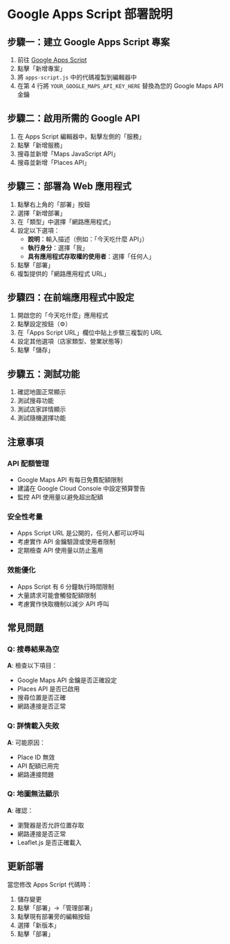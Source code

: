 # Google Apps Script 部署說明

## 步驟一：建立 Google Apps Script 專案

1. 前往 [Google Apps Script](https://script.google.com/)
2. 點擊「新增專案」
3. 將 `apps-script.js` 中的代碼複製到編輯器中
4. 在第 4 行將 `YOUR_GOOGLE_MAPS_API_KEY_HERE` 替換為您的 Google Maps API 金鑰

## 步驟二：啟用所需的 Google API

1. 在 Apps Script 編輯器中，點擊左側的「服務」
2. 點擊「新增服務」
3. 搜尋並新增「Maps JavaScript API」
4. 搜尋並新增「Places API」

## 步驟三：部署為 Web 應用程式

1. 點擊右上角的「部署」按鈕
2. 選擇「新增部署」
3. 在「類型」中選擇「網路應用程式」
4. 設定以下選項：
   - **說明**：輸入描述（例如：「今天吃什麼 API」）
   - **執行身分**：選擇「我」
   - **具有應用程式存取權的使用者**：選擇「任何人」
5. 點擊「部署」
6. 複製提供的「網路應用程式 URL」

## 步驟四：在前端應用程式中設定

1. 開啟您的「今天吃什麼」應用程式
2. 點擊設定按鈕（⚙️）
3. 在「Apps Script URL」欄位中貼上步驟三複製的 URL
4. 設定其他選項（店家類型、營業狀態等）
5. 點擊「儲存」

## 步驟五：測試功能

1. 確認地圖正常顯示
2. 測試搜尋功能
3. 測試店家詳情顯示
4. 測試隨機選擇功能

## 注意事項

### API 配額管理
- Google Maps API 有每日免費配額限制
- 建議在 Google Cloud Console 中設定預算警告
- 監控 API 使用量以避免超出配額

### 安全性考量
- Apps Script URL 是公開的，任何人都可以呼叫
- 考慮實作 API 金鑰驗證或使用者限制
- 定期檢查 API 使用量以防止濫用

### 效能優化
- Apps Script 有 6 分鐘執行時間限制
- 大量請求可能會觸發配額限制
- 考慮實作快取機制以減少 API 呼叫

## 常見問題

### Q: 搜尋結果為空
**A**: 檢查以下項目：
- Google Maps API 金鑰是否正確設定
- Places API 是否已啟用
- 搜尋位置是否正確
- 網路連接是否正常

### Q: 詳情載入失敗
**A**: 可能原因：
- Place ID 無效
- API 配額已用完
- 網路連接問題

### Q: 地圖無法顯示
**A**: 確認：
- 瀏覽器是否允許位置存取
- 網路連接是否正常
- Leaflet.js 是否正確載入

## 更新部署

當您修改 Apps Script 代碼時：
1. 儲存變更
2. 點擊「部署」→「管理部署」
3. 點擊現有部署旁的編輯按鈕
4. 選擇「新版本」
5. 點擊「部署」